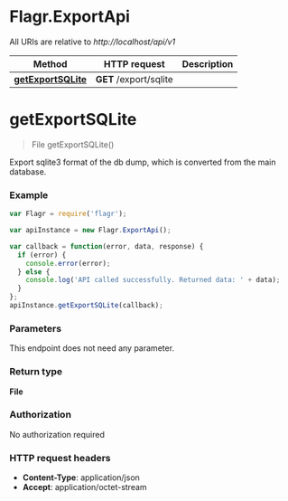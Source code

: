 # Flagr.ExportApi

All URIs are relative to *http://localhost/api/v1*

Method | HTTP request | Description
------------- | ------------- | -------------
[**getExportSQLite**](ExportApi.md#getExportSQLite) | **GET** /export/sqlite | 


<a name="getExportSQLite"></a>
# **getExportSQLite**
> File getExportSQLite()



Export sqlite3 format of the db dump, which is converted from the main database.

### Example
```javascript
var Flagr = require('flagr');

var apiInstance = new Flagr.ExportApi();

var callback = function(error, data, response) {
  if (error) {
    console.error(error);
  } else {
    console.log('API called successfully. Returned data: ' + data);
  }
};
apiInstance.getExportSQLite(callback);
```

### Parameters
This endpoint does not need any parameter.

### Return type

**File**

### Authorization

No authorization required

### HTTP request headers

 - **Content-Type**: application/json
 - **Accept**: application/octet-stream

